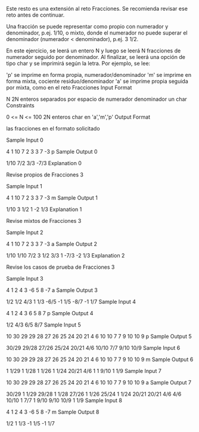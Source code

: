 Este resto es una extensión al reto Fracciones. Se recomienda revisar ese reto antes de continuar.

Una fracción se puede representar como propio con numerador y denominador, p.ej. 1/10, o mixto, donde el numerador no puede superar el denominador (numerador < denominador), p.ej. 3 1/2.

En este ejercicio, se leerá un entero N y luego se leerá N fracciones de numerador seguido por denominador. Al finalizar, se leerá una opción de tipo char y se imprimirá según la letra. Por ejemplo, se lee:

'p' se imprime en forma propia, numerador/denominador
'm' se imprime en forma mixta, cociente residuo/denominador
'a' se imprime propia seguida por mixta, como en el reto Fracciones
Input Format

N
2N enteros separados por espacio de numerador denominador
un char
Constraints

0 <= N <= 100
2N enteros
char en 'a','m','p'
Output Format

las fracciones en el formato solicitado

Sample Input 0

4
1 10
7 2
3 3
7 -3
p
Sample Output 0

1/10 7/2 3/3 -7/3
Explanation 0

Revise propios de Fracciones 3

Sample Input 1

4
1 10
7 2
3 3
7 -3
m
Sample Output 1

1/10 3 1/2 1 -2 1/3
Explanation 1

Revise mixtos de Fracciones 3

Sample Input 2

4
1 10
7 2
3 3
7 -3
a
Sample Output 2

1/10 1/10 7/2 3 1/2 3/3 1 -7/3 -2 1/3
Explanation 2

Revise los casos de prueba de Fracciones 3

Sample Input 3

4
1 2
4 3
-6 5
8 -7
a
Sample Output 3

1/2 1/2 4/3 1 1/3 -6/5 -1 1/5 -8/7 -1 1/7
Sample Input 4

4
1 2
4 3
6 5
8 7
p
Sample Output 4

1/2 4/3 6/5 8/7
Sample Input 5

10
30 29
29 28
27 26
25 24
20 21
4 6
10 10
7 7
9 10
10 9
p
Sample Output 5

30/29 29/28 27/26 25/24 20/21 4/6 10/10 7/7 9/10 10/9 
Sample Input 6

10
30 29
29 28
27 26
25 24
20 21
4 6
10 10
7 7
9 10
10 9
m
Sample Output 6

1 1/29 1 1/28 1 1/26 1 1/24 20/21 4/6 1 1 9/10 1 1/9 
Sample Input 7

10
30 29
29 28
27 26
25 24
20 21
4 6
10 10
7 7
9 10
10 9
a
Sample Output 7

30/29 1 1/29 29/28 1 1/28 27/26 1 1/26 25/24 1 1/24 20/21 20/21 4/6 4/6 10/10 1 7/7 1 9/10 9/10 10/9 1 1/9 
Sample Input 8

4
1 2
4 3
-6 5
8 -7
m
Sample Output 8

1/2 1 1/3 -1 1/5 -1 1/7
